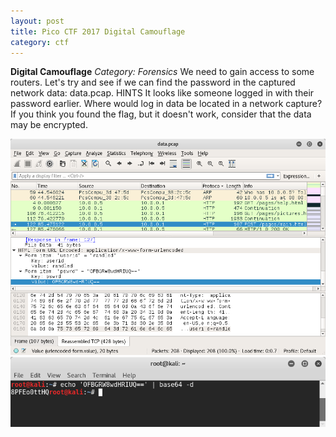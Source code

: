```yaml
---
layout: post
title: Pico CTF 2017 Digital Camouflage
category: ctf
---
```

<b>Digital Camouflage</b>
<i>Category: Forensics</i>
We need to gain access to some routers. Let's try and see if we can find the password in the captured network data: data.pcap.
HINTS
It looks like someone logged in with their password earlier. Where would log in data be located in a network capture?
If you think you found the flag, but it doesn't work, consider that the data may be encrypted.

![Image description](/images/digitalcamouflag.png)
![Image description](/images/digitalcamoulfag2.png)
